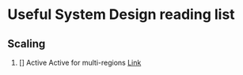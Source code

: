 # Useful System Design reading list

## Scaling

1. [] Active Active for multi-regions [Link](https://netflixtechblog.com/active-active-for-multi-regional-resiliency-c47719f6685)
